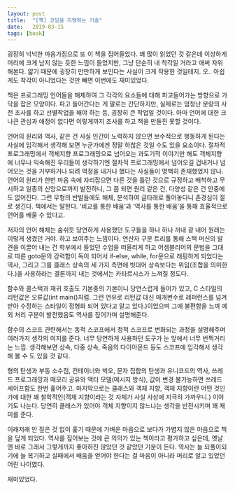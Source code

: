 ```yaml
---
layout: post
title:  "[책] 코딩을 지탱하는 기술"
date:   2019-03-15
tags: [book]
---
```


  굉장히 넉넉한 마음가짐으로 또 이 책을 집어들었다. 꽤 많이 읽었던 것 같은데 이상하게 머리에 크게 남지 않는 듯한 느낌이 들었지만, 그냥 단순히 내 착각일 거라고 애써 자위해본다. 얇기 때문에 굉장히 만만하게 보인다는 사실이 크게 작용한 것일테지. 오.. 아쉽게도 착각이 아니었다는 것만 빼면 이번에도 재미있었다.

책은 프로그래밍 언어들을 해체하여 그 각각의 요소들에 대해 파고들어가는 방향으로 가닥을 잡은 모양이다. 파고 들어간다는 게 말로는 간단하지만, 실제로는 엄청난 분량의 사전 조사를 하고 선별작업을 해야 하는 등, 굉장히 큰 작업일 것이다. 아마 언어에 대한 크나큰 관심과 애정이 없다면 이렇게까지 조사를 하고 책을 만들진 못할 것이다.

언어의 원리와 역사, 같은 건 사실 인간이 노력하지 않으면 보수적으로 행동하게 된다는 사실에 입각해서 생각해 보면 누군가에겐 정말 하찮은 것일 수도 있을 요소이다. 절차적 프로그래밍에서 객체지향 프로그래밍으로 넘어오는 과도기적 이야기만 해도 객체지향에 너무나 익숙해진 우리들이 생각하기엔 절차적 프로그래밍에서 넘어오길 겁내거나 넘어오는 것을 거부하거나 되려 역정을 내거나 했다는 사실들이 명백히 존재했었지 않나. 언어의 원리가 한번 마음 속에 자리잡으면 다른 것을 틀린 것으로 규정하고 배척하고 무시하고 일종의 신앙으로까지 발전하니, 그 쯤 되면 원리 같은 건, 다양성 같은 건 안중에도 없어진다. 그런 무형의 반발들에도 해체, 분석하여 글타래로 풀어놓다니 존경심이 절로 생긴다. 책에서는 말한다. ‘비교를 통한 배움’과 ‘역사를 통한 배움’을 통해 효율적으로 언어를 배울 수 있다고.

저자의 언어 해체는 숨쉬듯 당연하게 사용했던 도구들을 하나 하나 꺼내 광 내어 원래는 이렇게 생겼던 거야. 하고 보여주는 느낌이다. 연산자 구문 트리를 통해 스택 머신의 발견을 이끌어 내는 건 학부에서 들었던 수업을 떠올리게 하고 어셈블리어의 문법을 그대로 따른 goto문의 강력함이 독이 되어서 if-else, while, for문으로 래핑하게 되었다는 역사, 그리고 그를 클래스 상속의 세 가지 측면에 빗대어 상속보다는 위임(조합을 의미한다.)을 사용하라는 결론까지 내는 것에서는 카타르시스가 느껴질 정도다.

함수와 콜스택과 재귀 호출도 기본중의 기본이니 당연스럽게 들어가 있고, C 스타일의 리턴값은 오류값(int main()처럼. 그런 연유로 리턴값 대신 매개변수로 레퍼런스를 넘겨 받아 수정하는 스타일이 정형화 되어 있다고 알고 있다.)이었으며 그에 불편함을 느껴 예외 처리 구분이 발전했음도 역사를 짚어가며 설명해준다.

함수의 스코프 관련해서는 동적 스코프에서 정적 스코프로 변화되는 과정을 설명해주며 여러가지 생각의 여지를 준다. 너무 당연하게 사용하던 도구가 눈 앞에서 너무 번쩍거리는 느낌. 생각해보면 상속, 다중 상속, 죽음의 다이아몬드 등도 스코프에 입각해서 생각해 볼 수 도 있을 것 같다.

형의 탄생과 부동 소수점, 컨테이너와 빅오, 문자 집합의 탄생과 유니코드의 역사, 쓰레드 프로그래밍과 메모리 공유와 액터 모델(메시지 방식), 값이 변경 불가능하면 쓰레드 세이프함도 한번 훑어주고. 마지막으로는 클래스와 객체 지향, 객체 지향이란 어떤 것인가에 대한 꽤 철학적인(객체 지향이라는 것 자체가 사실 사상에 지극히 가까우니.) 이야기도 나눈다. 당연히 클래스가 있어야 객체 지향이지 않느냐는 생각을 반전시키며 꽤 재미를 준다.

이래저래 안 짚은 것 없이 훑기 때문에 가벼운 마음으로 보다가 가볍지 않은 마음으로 책을 덮게 되었다. 역사를 짚어보는 것에 큰 의의가 있는 책이라고 평가하고 싶은데, 옛날엔 바로 그래서 그렇게까지 좋아하진 않았던 것 같았던 기분이 든다. 역사는 늘 되풀이되기에 늘 복기하고 실패에서 배움을 얻어야 한다는 걸 마음이 아니라 머리로 알고 있었던 어린 나이였다.

재미있었다.